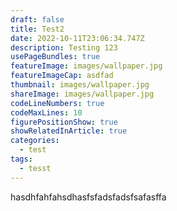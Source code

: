 ```yaml
---
draft: false
title: Test2
date: 2022-10-11T23:06:34.747Z
description: Testing 123
usePageBundles: true
featureImage: images/wallpaper.jpg
featureImageCap: asdfad
thumbnail: images/wallpaper.jpg
shareImage: images/wallpaper.jpg
codeLineNumbers: true
codeMaxLines: 10
figurePositionShow: true
showRelatedInArticle: true
categories:
  - test
tags:
  - tesst
---
```

hasdhfahfahsdhasfsfadsfadsfsafasffa
